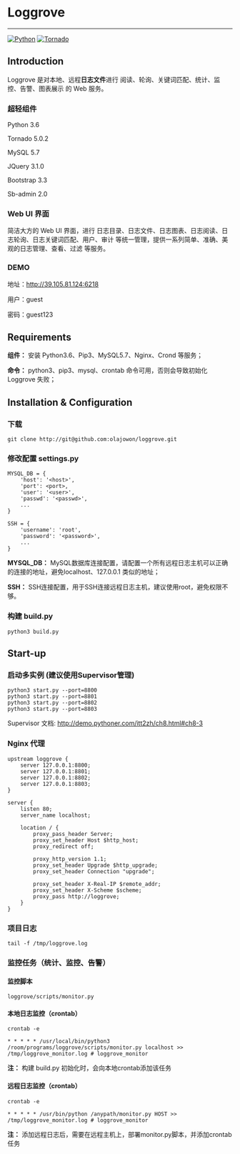 # Loggrove
***

[![Python](https://img.shields.io/badge/python-3.6-brightgreen.svg?style=flat)](https://www.python.org/)
[![Tornado](https://img.shields.io/badge/tornado-5.0.2-brightgreen.svg)](http://www.tornadoweb.org/)

## Introduction
Loggrove 是对本地、远程**日志文件**进行 阅读、轮询、关键词匹配、统计、监控、告警、图表展示 的 Web 服务。

### 超轻组件
Python 3.6 

Tornado 5.0.2

MySQL 5.7

JQuery 3.1.0

Bootstrap 3.3

Sb-admin 2.0

### Web UI 界面
简洁大方的 Web UI 界面，进行 日志目录、日志文件、日志图表、日志阅读、日志轮询、日志关键词匹配、用户、审计 等统一管理，提供一系列简单、准确、美观的日志管理、查看、过滤 等服务。

### DEMO
地址：<http://39.105.81.124:6218>

用户：guest 

密码：guest123


## Requirements
**组件：** 安装 Python3.6、Pip3、MySQL5.7、Nginx、Crond 等服务；

**命令：** python3、pip3、mysql、crontab 命令可用，否则会导致初始化 Loggrove 失败；

## Installation & Configuration
### 下载
	git clone http://git@github.com:olajowon/loggrove.git

### 修改配置 settings.py
	MYSQL_DB = {
	    'host': '<host>',
	    'port': <port>,
	    'user': '<user>',
	    'passwd': '<passwd>',
	    ...
	}
	
	SSH = {
    	'username': 'root',                  
    	'password': '<password>',                          
    	...
	}
**MYSQL_DB：** MySQL数据库连接配置，请配置一个所有远程日志主机可以正确的连接的地址，避免localhost、127.0.0.1 类似的地址；	

**SSH：** SSH连接配置，用于SSH连接远程日志主机，建议使用root，避免权限不够。

### 构建 build.py
	python3 build.py

## Start-up
### 启动多实例 (建议使用Supervisor管理)
	python3 start.py --port=8800
	python3 start.py --port=8801
	python3 start.py --port=8802
	python3 start.py --port=8803
Supervisor 文档: <http://demo.pythoner.com/itt2zh/ch8.html#ch8-3>

### Nginx 代理
	upstream loggrove {
	    server 127.0.0.1:8800;
	    server 127.0.0.1:8801;
	    server 127.0.0.1:8802;
	    server 127.0.0.1:8803;
	}

	server {
	    listen 80;
	    server_name localhost;

	    location / {
	        proxy_pass_header Server;
	        proxy_set_header Host $http_host;
	        proxy_redirect off;

	        proxy_http_version 1.1;
	        proxy_set_header Upgrade $http_upgrade;
	        proxy_set_header Connection "upgrade";

	        proxy_set_header X-Real-IP $remote_addr;
	        proxy_set_header X-Scheme $scheme;
	        proxy_pass http://loggrove;
	    }
	}
	
### 项目日志
	tail -f /tmp/loggrove.log	

### 监控任务（统计、监控、告警）
#### 监控脚本
	loggrove/scripts/monitor.py
	
#### 本地日志监控（crontab）
	crontab -e
	
	* * * * * /usr/local/bin/python3 /room/programs/loggrove/scripts/monitor.py localhost >> /tmp/loggrove_monitor.log # loggrove_monitor
**注：** 构建 build.py 初始化时，会向本地crontab添加该任务	 
	
#### 远程日志监控（crontab）				
	crontab -e
	
	* * * * * /usr/bin/python /anypath/monitor.py HOST >> /tmp/loggrove_monitor.log # loggrove_monitor
**注：** 添加远程日志后，需要在远程主机上，部署monitor.py脚本，并添加crontab任务
	
	
	













